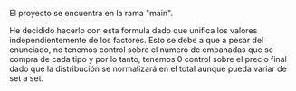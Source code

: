 El proyecto se encuentra en la rama "main".

He decidido hacerlo con esta formula dado que unifica los valores independientemente de los factores. 
Esto se debe a que a pesar del enunciado, no tenemos control sobre el numero de empanadas que se compra de cada tipo y por lo tanto, tenemos 0 control sobre el precio final 
dado que la distribución se normalizará en el total aunque pueda variar de set a set.
